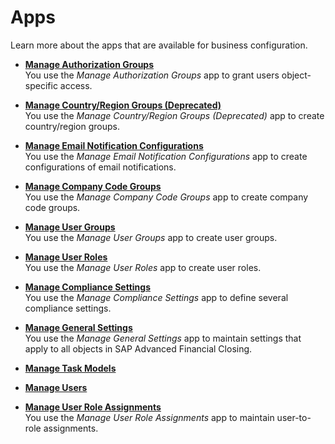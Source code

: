 <!-- loio363fa3721fce4718a5a69191123485d0 -->

# Apps

Learn more about the apps that are available for business configuration.

-   **[Manage Authorization Groups](manage-authorization-groups-0ea3430.md "You use the Manage
                                                  Authorization Groups
		app to grant users object-specific access.")**  
You use the *Manage Authorization Groups* app to grant users object-specific access.
-   **[Manage Country/Region Groups \(Deprecated\)](manage-country-region-groups-deprecated-e130df4.md "You use the Manage
                                                  Country/Region Groups (Deprecated) app to create
		country/region groups.")**  
You use the *Manage Country/Region Groups \(Deprecated\)* app to create country/region groups.
-   **[Manage Email Notification Configurations](manage-email-notification-configurations-6f4c0b4.md "You use the Manage Email
                                                  Notification Configurations app to create configurations of email notifications.")**  
You use the *Manage Email Notification Configurations* app to create configurations of email notifications.
-   **[Manage Company Code Groups](manage-company-code-groups-90a2ae4.md "You use the Manage
                                                  Company Code Groups app to create
		company code groups.")**  
You use the *Manage Company Code Groups* app to create company code groups.
-   **[Manage User Groups](manage-user-groups-3e8208b.md "You use the Manage User
                                                  Groups
		app to create user groups.")**  
You use the *Manage User Groups* app to create user groups.
-   **[Manage User Roles](manage-user-roles-a6e1ae0.md "You use the Manage User
                                                  Roles
		app to create user roles.")**  
You use the *Manage User Roles* app to create user roles.
-   **[Manage Compliance Settings](manage-compliance-settings-73412af.md "You use the Manage Compliance
                                                  Settings
		app to define several compliance settings.")**  
You use the *Manage Compliance Settings* app to define several compliance settings.
-   **[Manage General Settings](manage-general-settings-661b757.md "You use the Manage
                                                  General Settings app to maintain settings that apply to all objects in SAP Advanced
                                                  Financial Closing.")**  
You use the *Manage General Settings* app to maintain settings that apply to all objects in SAP Advanced Financial Closing.
-   **[Manage Task Models](manage-task-models-cfbdd1f.md)**  

-   **[Manage Users](manage-users-85bfe2f.md)**  

-   **[Manage User Role Assignments](manage-user-role-assignments-c606666.md "You use the Manage
                                                  User Role Assignments app to maintain
		user-to-role assignments.")**  
You use the *Manage User Role Assignments* app to maintain user-to-role assignments.

